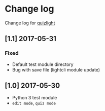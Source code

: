 # Change log
Change log for [quizlight](https://github.com/dogoncouch/quizlight)

## [1.1] 2017-05-31
### Fixed
- Default test module directory
- Bug with save file (lightcli module update)

## [1.0] 2017-05-30
- Python 3 test module
- `edit mode`, `quiz mode`
